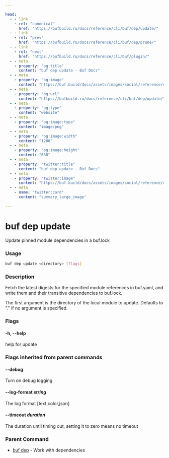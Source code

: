 ```yaml
---

head:
  - - link
    - rel: "canonical"
      href: "https://bufbuild.ru/docs/reference/cli/buf/dep/update/"
  - - link
    - rel: "prev"
      href: "https://bufbuild.ru/docs/reference/cli/buf/dep/prune/"
  - - link
    - rel: "next"
      href: "https://bufbuild.ru/docs/reference/cli/buf/plugin/"
  - - meta
    - property: "og:title"
      content: "buf dep update - Buf Docs"
  - - meta
    - property: "og:image"
      content: "https://buf.build/docs/assets/images/social/reference/cli/buf/dep/update.png"
  - - meta
    - property: "og:url"
      content: "https://bufbuild.ru/docs/reference/cli/buf/dep/update/"
  - - meta
    - property: "og:type"
      content: "website"
  - - meta
    - property: "og:image:type"
      content: "image/png"
  - - meta
    - property: "og:image:width"
      content: "1200"
  - - meta
    - property: "og:image:height"
      content: "630"
  - - meta
    - property: "twitter:title"
      content: "buf dep update - Buf Docs"
  - - meta
    - property: "twitter:image"
      content: "https://buf.build/docs/assets/images/social/reference/cli/buf/dep/update.png"
  - - meta
    - name: "twitter:card"
      content: "summary_large_image"

---
```


# buf dep update

Update pinned module dependencies in a buf.lock

### Usage

```sh
buf dep update <directory> [flags]
```

### Description

Fetch the latest digests for the specified module references in buf.yaml, and write them and their transitive dependencies to buf.lock.

The first argument is the directory of the local module to update. Defaults to "." if no argument is specified.

### Flags

#### \-h, --help

help for update

### Flags inherited from parent commands

#### \--debug

Turn on debug logging

#### \--log-format _string_

The log format \[text,color,json\]

#### \--timeout _duration_

The duration until timing out, setting it to zero means no timeout

### Parent Command

- [buf dep](../) - Work with dependencies
